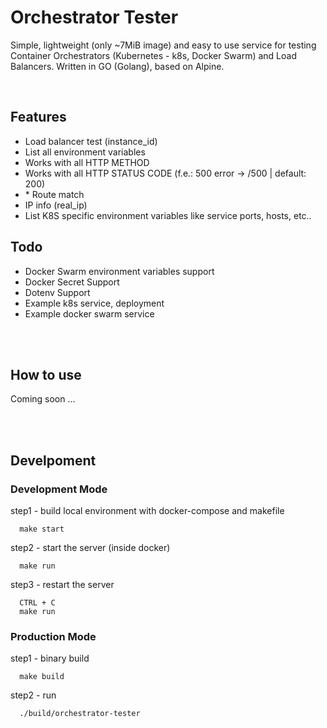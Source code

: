 # Orchestrator Tester

Simple, lightweight (only ~7MiB image) and easy to use service for testing Container Orchestrators (Kubernetes - k8s, Docker Swarm) and Load Balancers. Written in GO (Golang), based on Alpine.

<br/>

## Features
* Load balancer test (instance_id)
* List all environment variables
* Works with all HTTP METHOD
* Works with all HTTP STATUS CODE (f.e.: 500 error -> /500 | default: 200)
* \* Route match
* IP info (real_ip)
* List K8S specific environment variables like service ports, hosts, etc..


## Todo
* Docker Swarm environment variables support
* Docker Secret Support
* Dotenv Support
* Example k8s service, deployment
* Example docker swarm service

<br/><br/>

## How to use
Coming soon ...


<br/><br/>

## Develpoment

### Development Mode
step1 - build local environment with docker-compose and makefile
```console
  make start
```

step2 - start the server (inside docker)
```console
  make run
```

step3 - restart the server
```console
  CTRL + C
  make run
```

### Production Mode
step1 - binary build
```console
  make build
```

step2 - run
```console
  ./build/orchestrator-tester
```

